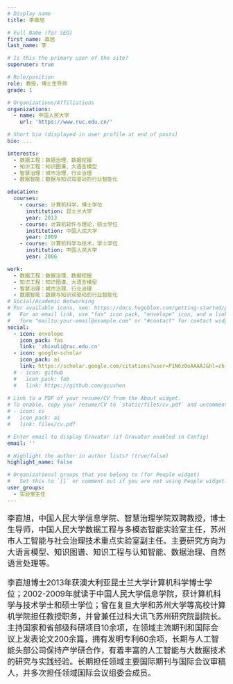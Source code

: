 ```yaml
---
# Display name
title: 李直旭

# Full Name (for SEO)
first_name: 直旭
last_name: 李

# Is this the primary user of the site?
superuser: true

# Role/position
role: 教授，博士生导师
grade: 1

# Organizations/Affiliations
organizations:
  - name: 中国人民大学
    url: 'https://www.ruc.edu.cn/'

# Short bio (displayed in user profile at end of posts)
bio: ...

interests:
  - 数据工程：数据治理、数据挖掘
  - 知识工程：知识图谱、大语言模型
  - 智慧治理：城市治理、行业治理
  - 数据智能：数据与知识双驱动的行业智能化

education:
  courses:
    - course: 计算机科学，博士学位
      institution: 昆士兰大学
      year: 2013
    - course: 计算机软件与理论，硕士学位
      institution: 中国人民大学
      year: 2009
    - course: 计算机科学与技术，学士学位
      institution: 中国人民大学
      year: 2006

work:
  - 数据工程：数据治理、数据挖掘
  - 知识工程：知识图谱、大语言模型
  - 智慧治理：城市治理、行业治理
  - 数据智能：数据与知识双驱动的行业智能化
# Social/Academic Networking
# For available icons, see: https://docs.hugoblox.com/getting-started/page-builder/#icons
#   For an email link, use "fas" icon pack, "envelope" icon, and a link in the
#   form "mailto:your-email@example.com" or "#contact" for contact widget.
social:
  - icon: envelope
    icon_pack: fas
    link: 'zhixuli@ruc.edu.cn'
  - icon: google-scholar
    icon_pack: ai
    link: https://scholar.google.com/citations?user=P1N6z0oAAAAJ&hl=zh-CN&oi=ao
  # - icon: github
  #   icon_pack: fab
  #   link: https://github.com/gcushen
  
# Link to a PDF of your resume/CV from the About widget.
# To enable, copy your resume/CV to `static/files/cv.pdf` and uncomment the lines below.
# - icon: cv
#   icon_pack: ai
#   link: files/cv.pdf

# Enter email to display Gravatar (if Gravatar enabled in Config)
email: ''

# Highlight the author in author lists? (true/false)
highlight_name: false

# Organizational groups that you belong to (for People widget)
#   Set this to `[]` or comment out if you are not using People widget.
user_groups:
  - 实验室主任
---
```


<p style="font-size: 18px;">李直旭，中国人民大学信息学院、智慧治理学院双聘教授，博士生导师，中国人民大学数据工程与多模态智能实验室主任，苏州市人工智能与社会治理技术重点实验室副主任。主要研究方向为大语言模型、知识图谱、知识工程与认知智能、数据治理、自然语言处理等。</p>

<p style="font-size: 18px;">李直旭博士2013年获澳大利亚昆士兰大学计算机科学博士学位；2002-2009年就读于中国人民大学信息学院，获计算机科学与技术学士和硕士学位；曾在复旦大学和苏州大学等高校计算机学院担任教授职务，并曾兼任过科大讯飞苏州研究院副院长。主持国家和省部级科研项目10余项，在领域主流期刊和国际会议上发表论文200余篇，拥有发明专利60余项，长期与人工智能头部公司保持产学研合作，有着丰富的人工智能与大数据技术的研究与实践经验。长期担任领域主要国际期刊与国际会议审稿人，并多次担任领域国际会议组委会成员。</p>
<br>